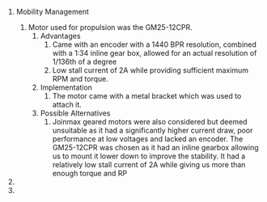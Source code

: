 1. Mobility Management
	1. Motor used for propulsion was the GM25-12CPR.
		1. Advantages
			1. Came with an encoder with a 1440 BPR resolution, combined with a 1:34 inline gear box, allowed for an actual resolution of 1/136th of a degree
			3. Low stall current of 2A while providing sufficient maximum RPM and torque.
		2. Implementation
			1. The motor came with a metal bracket which was used to attach it.
		3. Possible Alternatives
			1. Joinmax geared motors were also considered but deemed unsuitable as it had a significantly higher current draw, poor performance at low voltages and lacked an encoder.
The GM25-12CPR was chosen as it had an inline gearbox allowing us to mount it lower down to improve the stability. It had a relatively low stall current of 2A while giving us more than enough torque and RP

3. 
4. 
	